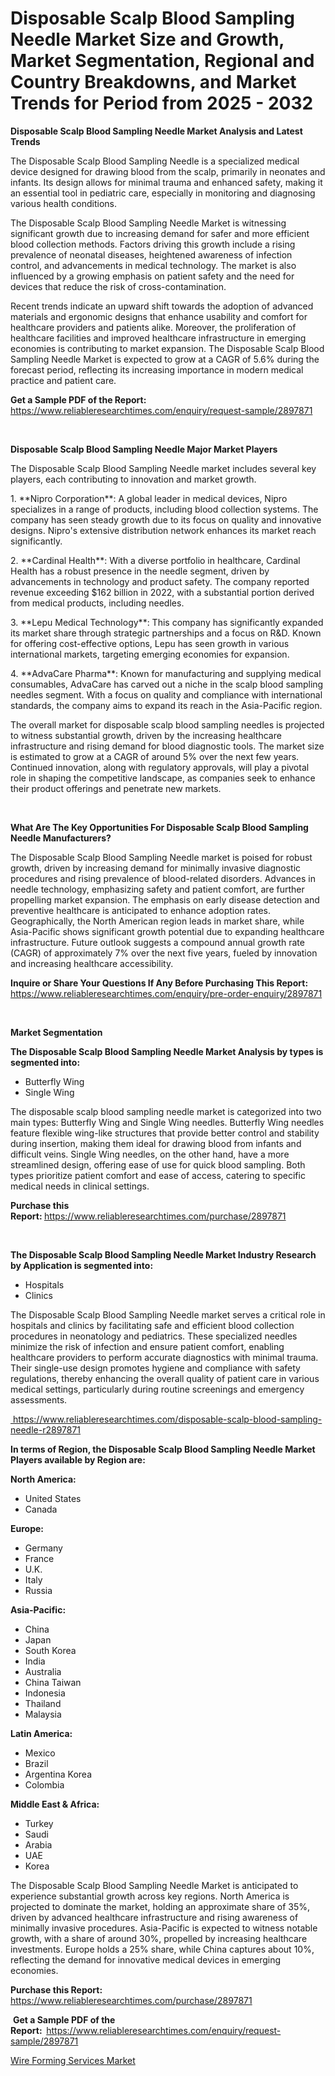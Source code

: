 <p><h1>Disposable Scalp Blood Sampling Needle Market Size and Growth, Market Segmentation, Regional and Country Breakdowns, and Market Trends for Period from 2025 -  2032</h1></p><p><strong>Disposable Scalp Blood Sampling Needle Market Analysis and Latest Trends</strong></p>
<p><p>The Disposable Scalp Blood Sampling Needle is a specialized medical device designed for drawing blood from the scalp, primarily in neonates and infants. Its design allows for minimal trauma and enhanced safety, making it an essential tool in pediatric care, especially in monitoring and diagnosing various health conditions.</p><p>The Disposable Scalp Blood Sampling Needle Market is witnessing significant growth due to increasing demand for safer and more efficient blood collection methods. Factors driving this growth include a rising prevalence of neonatal diseases, heightened awareness of infection control, and advancements in medical technology. The market is also influenced by a growing emphasis on patient safety and the need for devices that reduce the risk of cross-contamination.</p><p>Recent trends indicate an upward shift towards the adoption of advanced materials and ergonomic designs that enhance usability and comfort for healthcare providers and patients alike. Moreover, the proliferation of healthcare facilities and improved healthcare infrastructure in emerging economies is contributing to market expansion. The Disposable Scalp Blood Sampling Needle Market is expected to grow at a CAGR of 5.6% during the forecast period, reflecting its increasing importance in modern medical practice and patient care.</p></p>
<p><strong>Get a Sample PDF of the Report:&nbsp;</strong> <a href="https://www.reliableresearchtimes.com/enquiry/request-sample/2897871?utm_campaign=2181&utm_medium=2&utm_source=Github&utm_content=ia&utm_term=15032025&utm_id=disposable-scalp-blood-sampling-needle">https://www.reliableresearchtimes.com/enquiry/request-sample/2897871</a></p>
<p>&nbsp;</p>
<p><strong>Disposable Scalp Blood Sampling Needle Major Market Players</strong></p>
<p><p>The Disposable Scalp Blood Sampling Needle market includes several key players, each contributing to innovation and market growth. </p><p>1. **Nipro Corporation**: A global leader in medical devices, Nipro specializes in a range of products, including blood collection systems. The company has seen steady growth due to its focus on quality and innovative designs. Nipro's extensive distribution network enhances its market reach significantly.</p><p>2. **Cardinal Health**: With a diverse portfolio in healthcare, Cardinal Health has a robust presence in the needle segment, driven by advancements in technology and product safety. The company reported revenue exceeding $162 billion in 2022, with a substantial portion derived from medical products, including needles.</p><p>3. **Lepu Medical Technology**: This company has significantly expanded its market share through strategic partnerships and a focus on R&D. Known for offering cost-effective options, Lepu has seen growth in various international markets, targeting emerging economies for expansion.</p><p>4. **AdvaCare Pharma**: Known for manufacturing and supplying medical consumables, AdvaCare has carved out a niche in the scalp blood sampling needles segment. With a focus on quality and compliance with international standards, the company aims to expand its reach in the Asia-Pacific region.</p><p>The overall market for disposable scalp blood sampling needles is projected to witness substantial growth, driven by the increasing healthcare infrastructure and rising demand for blood diagnostic tools. The market size is estimated to grow at a CAGR of around 5% over the next few years. Continued innovation, along with regulatory approvals, will play a pivotal role in shaping the competitive landscape, as companies seek to enhance their product offerings and penetrate new markets.</p></p>
<p>&nbsp;</p>
<p><strong>What Are The Key Opportunities For Disposable Scalp Blood Sampling Needle Manufacturers?</strong></p>
<p><p>The Disposable Scalp Blood Sampling Needle market is poised for robust growth, driven by increasing demand for minimally invasive diagnostic procedures and rising prevalence of blood-related disorders. Advances in needle technology, emphasizing safety and patient comfort, are further propelling market expansion. The emphasis on early disease detection and preventive healthcare is anticipated to enhance adoption rates. Geographically, the North American region leads in market share, while Asia-Pacific shows significant growth potential due to expanding healthcare infrastructure. Future outlook suggests a compound annual growth rate (CAGR) of approximately 7% over the next five years, fueled by innovation and increasing healthcare accessibility.</p></p>
<p><strong>Inquire or Share Your Questions If Any Before Purchasing This Report:</strong> <a href="https://www.reliableresearchtimes.com/enquiry/pre-order-enquiry/2897871?utm_campaign=2181&utm_medium=2&utm_source=Github&utm_content=ia&utm_term=15032025&utm_id=disposable-scalp-blood-sampling-needle">https://www.reliableresearchtimes.com/enquiry/pre-order-enquiry/2897871</a></p>
<p>&nbsp;</p>
<p><strong>Market Segmentation</strong></p>
<p><strong>The Disposable Scalp Blood Sampling Needle Market Analysis by types is segmented into:</strong></p>
<p><ul><li>Butterfly Wing</li><li>Single Wing</li></ul></p>
<p><p>The disposable scalp blood sampling needle market is categorized into two main types: Butterfly Wing and Single Wing needles. Butterfly Wing needles feature flexible wing-like structures that provide better control and stability during insertion, making them ideal for drawing blood from infants and difficult veins. Single Wing needles, on the other hand, have a more streamlined design, offering ease of use for quick blood sampling. Both types prioritize patient comfort and ease of access, catering to specific medical needs in clinical settings.</p></p>
<p><strong>Purchase this Report:&nbsp;</strong><a href="https://www.reliableresearchtimes.com/purchase/2897871?utm_campaign=2181&utm_medium=2&utm_source=Github&utm_content=ia&utm_term=15032025&utm_id=disposable-scalp-blood-sampling-needle">https://www.reliableresearchtimes.com/purchase/2897871</a></p>
<p>&nbsp;</p>
<p><strong>The Disposable Scalp Blood Sampling Needle Market Industry Research by Application is segmented into:</strong></p>
<p><ul><li>Hospitals</li><li>Clinics</li></ul></p>
<p><p>The Disposable Scalp Blood Sampling Needle market serves a critical role in hospitals and clinics by facilitating safe and efficient blood collection procedures in neonatology and pediatrics. These specialized needles minimize the risk of infection and ensure patient comfort, enabling healthcare providers to perform accurate diagnostics with minimal trauma. Their single-use design promotes hygiene and compliance with safety regulations, thereby enhancing the overall quality of patient care in various medical settings, particularly during routine screenings and emergency assessments.</p></p>
<p><a href="https://www.reliableresearchtimes.com/disposable-scalp-blood-sampling-needle-r2897871?utm_campaign=2181&utm_medium=2&utm_source=Github&utm_content=ia&utm_term=15032025&utm_id=disposable-scalp-blood-sampling-needle">&nbsp;https://www.reliableresearchtimes.com/disposable-scalp-blood-sampling-needle-r2897871</a></p>
<p><strong>In terms of Region, the Disposable Scalp Blood Sampling Needle Market Players available by Region are:</strong></p>
<p>
    <p> <strong> North America: </strong>
        <ul>
            <li>United States</li>
            <li>Canada</li>
        </ul>
        </p> 
    <p> <strong> Europe: </strong>
        <ul>
            <li>Germany</li>
            <li>France</li>
            <li>U.K.</li>
            <li>Italy</li>
            <li>Russia</li>
        </ul>
        </p> 
    <p> <strong> Asia-Pacific: </strong>
        <ul>
            <li>China</li>
            <li>Japan</li>
            <li>South Korea</li>
            <li>India</li>
            <li>Australia</li>
            <li>China Taiwan</li>
            <li>Indonesia</li>
            <li>Thailand</li>
            <li>Malaysia</li>
        </ul>
        </p> 
    <p> <strong> Latin America: </strong>
        <ul>
            <li>Mexico</li>
            <li>Brazil</li>
            <li>Argentina Korea</li>
            <li>Colombia</li>
        </ul>
        </p> 
    <p> <strong> Middle East & Africa: </strong>
        <ul>
            <li>Turkey</li>
            <li>Saudi</li>
            <li>Arabia</li>
            <li>UAE</li>
            <li>Korea</li>
        </ul>
    </p>
    </p>
<p><p>The Disposable Scalp Blood Sampling Needle Market is anticipated to experience substantial growth across key regions. North America is projected to dominate the market, holding an approximate share of 35%, driven by advanced healthcare infrastructure and rising awareness of minimally invasive procedures. Asia-Pacific is expected to witness notable growth, with a share of around 30%, propelled by increasing healthcare investments. Europe holds a 25% share, while China captures about 10%, reflecting the demand for innovative medical devices in emerging economies.</p></p>
<p><strong>Purchase this Report: </strong><a href="https://www.reliableresearchtimes.com/purchase/2897871?utm_campaign=2181&utm_medium=2&utm_source=Github&utm_content=ia&utm_term=15032025&utm_id=disposable-scalp-blood-sampling-needle">https://www.reliableresearchtimes.com/purchase/2897871</a></p>
<p>&nbsp;<strong>Get a Sample PDF of the Report:&nbsp;&nbsp;</strong><a href="https://www.reliableresearchtimes.com/enquiry/request-sample/2897871?utm_campaign=2181&utm_medium=2&utm_source=Github&utm_content=ia&utm_term=15032025&utm_id=disposable-scalp-blood-sampling-needle">https://www.reliableresearchtimes.com/enquiry/request-sample/2897871</a></p>
<p><strong></strong></p>
<p><p><a href="https://github.com/mabutironaldo/Market-Research-Report-List-7/blob/main/wire-forming-services-market.md?utm_campaign=2181&utm_medium=2&utm_source=Github&utm_content=ia&utm_term=15032025&utm_id=disposable-scalp-blood-sampling-needle">Wire Forming Services Market</a></p></p>